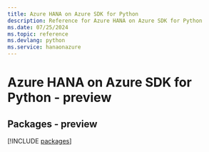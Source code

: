 ```yaml
---
title: Azure HANA on Azure SDK for Python
description: Reference for Azure HANA on Azure SDK for Python
ms.date: 07/25/2024
ms.topic: reference
ms.devlang: python
ms.service: hanaonazure
---
```

# Azure HANA on Azure SDK for Python - preview
## Packages - preview
[!INCLUDE [packages](hana-on-azure-index.md)]